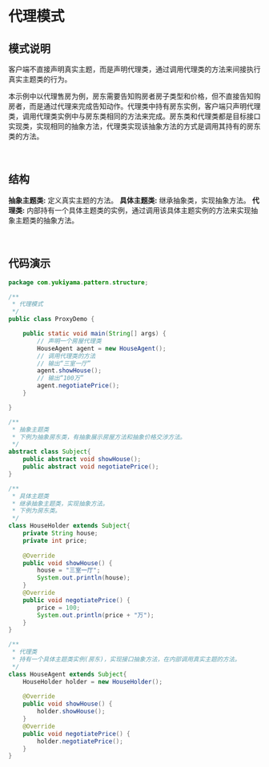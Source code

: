 # 代理模式

## 模式说明

客户端不直接声明真实主题，而是声明代理类，通过调用代理类的方法来间接执行真实主题类的行为。

本示例中以代理售房为例，房东需要告知购房者房子类型和价格，但不直接告知购房者，而是通过代理来完成告知动作。代理类中持有房东实例，客户端只声明代理类，调用代理类实例中与房东类相同的方法来完成。房东类和代理类都是目标接口实现类，实现相同的抽象方法，代理类实现该抽象方法的方式是调用其持有的房东类的方法。

<br />

## 结构
**抽象主题类:** 定义真实主题的方法。
**具体主题类:** 继承抽象类，实现抽象方法。
**代理类:** 内部持有一个具体主题类的实例，通过调用该具体主题实例的方法来实现抽象主题类的抽象方法。

<br />

## 代码演示
```java
package com.yukiyama.pattern.structure;

/**
 * 代理模式
 */
public class ProxyDemo {

    public static void main(String[] args) {
        // 声明一个房屋代理类
        HouseAgent agent = new HouseAgent();
        // 调用代理类的方法
        // 输出“三室一厅”
        agent.showHouse();
        // 输出“100万”
        agent.negotiatePrice();
    }

}

/**
 * 抽象主题类
 * 下例为抽象房东类，有抽象展示房屋方法和抽象价格交涉方法。
 */
abstract class Subject{
    public abstract void showHouse();
    public abstract void negotiatePrice();
}

/**
 * 具体主题类
 * 继承抽象主题类，实现抽象方法。
 * 下例为房东类。
 */
class HouseHolder extends Subject{
    private String house;
    private int price;
    
    @Override
    public void showHouse() {
        house = "三室一厅";
        System.out.println(house);
    }
    @Override
    public void negotiatePrice() {
        price = 100;
        System.out.println(price + "万");
    }
}

/**
 * 代理类
 * 持有一个具体主题类实例(房东)，实现接口抽象方法，在内部调用真实主题的方法。
 */
class HouseAgent extends Subject{
    HouseHolder holder = new HouseHolder();
    
    @Override
    public void showHouse() {
        holder.showHouse();
    }
    @Override
    public void negotiatePrice() {
        holder.negotiatePrice();
    }
}
```
